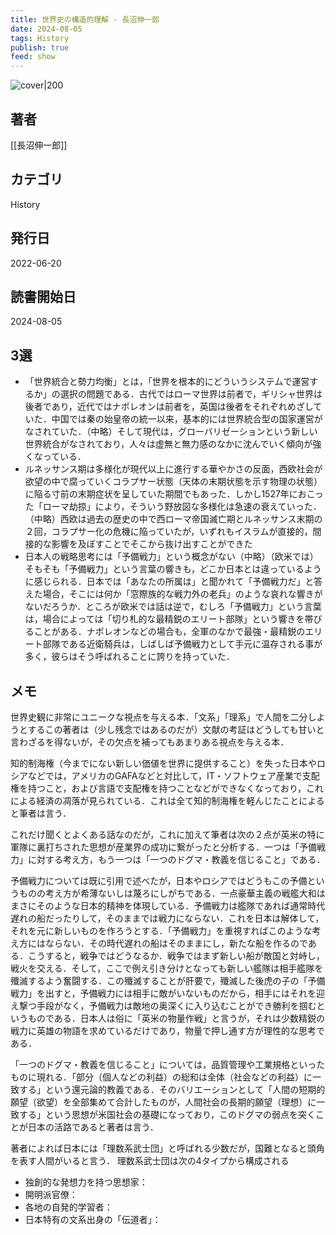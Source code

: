 ```yaml
---
title: 世界史の構造的理解 - 長沼伸一郎
date: 2024-08-05
tags: History
publish: true
feed: show
---
```

![cover|200](http://books.google.com/books/content?id=LrN0EAAAQBAJ&printsec=frontcover&img=1&zoom=1&edge=curl&source=gbs_api)
## 著者
[[長沼伸一郎]]
## カテゴリ
History
## 発行日
2022-06-20
## 読書開始日
2024-08-05

## 3選
 - 「世界統合と勢力均衡」とは，「世界を根本的にどういうシステムで運営するか」の選択の問題である．古代ではローマ世界は前者で，ギリシャ世界は後者であり，近代ではナポレオンは前者を，英国は後者をそれぞれめざしていた．中国では秦の始皇帝の統一以来，基本的には世界統合型の国家運営がなされていた．（中略）そして現代は，グローバリゼーションという新しい世界統合がなされており，人々は虚無と無力感のなかに沈んでいく傾向が強くなっている．
 - ルネッサンス期は多様化が現代以上に進行する華やかさの反面，西欧社会が欲望の中で腐っていくコラプサー状態（天体の末期状態を示す物理の状態）に陥る寸前の末期症状を呈していた期間でもあった．しかし1527年におこった「ローマ劫掠」により，そういう野放図な多様化は急速の衰えていった．（中略）西欧は過去の歴史の中で西ローマ帝国滅亡期とルネッサンス末期の２回，コラプサー化の危機に陥っていたが，いずれもイスラムが直接的，間接的な影響を及ぼすことでそこから抜け出すことができた
 - 日本人の戦略思考には「予備戦力」という概念がない（中略）（欧米では）そもそも「予備戦力」という言葉の響きも，どこか日本とは違っているように感じられる．日本では「あなたの所属は」と聞かれて「予備戦力だ」と答えた場合，そこには何か「窓際族的な戦力外の老兵」のような哀れな響きがないだろうか．ところが欧米では話は逆で，むしろ「予備戦力」という言葉は，場合によっては「切り札的な最精鋭のエリート部隊」という響きを帯びることがある．ナポレオンなどの場合も，全軍のなかで最強・最精鋭のエリート部隊である近衛騎兵は，しばしば予備戦力として手元に温存される事が多く，彼らはそう呼ばれることに誇りを持っていた．
## メモ
世界史観に非常にユニークな視点を与える本．「文系」「理系」で人間を二分しようとするこの著者は（少し残念ではあるのだが）文献の考証はどうしても甘いと言わざるを得ないが，その欠点を補ってもあまりある視点を与える本．

知的制海権（今までにない新しい価値を世界に提供すること）を失った日本やロシアなどでは，アメリカのGAFAなどと対比して，IT・ソフトウェア産業で支配権を持つこと，および言語で支配権を持つことなどができなくなっており，これによる経済の凋落が見られている．これは全て知的制海権を軽んじたことによると筆者は言う．

これだけ聞くとよくある話なのだが，これに加えて筆者は次の２点が英米の特に軍隊に裏打ちされた思想が産業界の成功に繋がったと分析する．一つは「予備戦力」に対する考え方，もう一つは「一つのドグマ・教義を信じること」である．

予備戦力については既に引用で述べたが，日本やロシアではどうもこの予備というものの考え方が希薄ないしは蔑ろにしがちである．一点豪華主義の戦艦大和はまさにそのような日本的精神を体現している．予備戦力は艦隊であれば通常時代遅れの船だったりして，そのままでは戦力にならない．これを日本は解体して，それを元に新しいものを作ろうとする．「予備戦力」を重視すればこのような考え方にはならない．その時代遅れの船はそのままにし，新たな船を作るのである．こうすると，戦争ではどうなるか．戦争ではまず新しい船が敵国と対峙し，戦火を交える．そして，ここで例え引き分けとなっても新しい艦隊は相手艦隊を殲滅するよう奮闘する．この殲滅することが肝要で，殲滅した後虎の子の「予備戦力」を出すと，予備戦力には相手に敵がいないものだから，相手にはそれを迎え撃つ手段がなく，予備戦力は敵地の奥深くに入り込むことができ勝利を掴むというものである．日本人は俗に「英米の物量作戦」と言うが，それは少数精鋭の戦力に英雄の物語を求めているだけであり，物量で押し通す方が理性的な思考である．

「一つのドグマ・教義を信じること」については，品質管理や工業規格といったものに現れる．「部分（個人などの利益）の総和は全体（社会などの利益）に一致する」という還元論的教義である．そのバリエーションとして「人間の短期的願望（欲望）を全部集めて合計したものが，人間社会の長期的願望（理想）に一致する」という思想が米国社会の基礎になっており，このドグマの弱点を突くことが日本の活路であると著者は言う．

著者によれば日本には「理数系武士団」と呼ばれる少数だが，国難となると頭角を表す人間がいると言う．
理数系武士団は次の4タイプから構成される
 - 独創的な発想力を持つ思想家：
 - 開明派官僚：
 - 各地の自発的学習者：
 - 日本特有の文系出身の「伝道者」：
